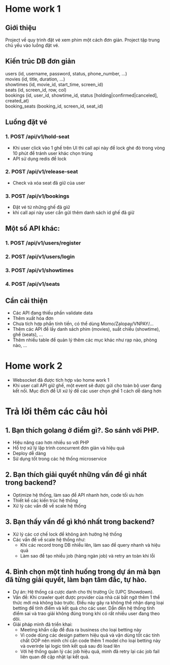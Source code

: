 # Home work 1

## Giới thiệu

Project về quy trình đặt vé xem phim một cách đơn giản. Project tập trung chủ yếu vào luồng đặt vé.

## Kiến trúc DB đơn giản

users (id, username, password, status, phone_number, ...)<br/>
movies (id, title, duration, ...)<br/>
showtimes (id, movie_id, start_time, screen_id)<br/>
seats (id, screen_id, row, col)<br/>
bookings (id, user_id, showtime_id, status [holding|confirmed|canceled], created_at)<br/>
booking_seats (booking_id, screen_id, seat_id)


## Luồng đặt vé

### 1. POST /api/v1/hold-seat
- Khi user click vào 1 ghế trên UI thì call api này để lock ghé đó trong vòng 10 phút để tránh user khác chọn trùng
- API sử dụng redis để lock

### 2. POST /api/v1/release-seat
- Check và xóa seat đã giữ của user

### 3. POST /api/v1/bookings
- Đặt vé từ những ghế đã giữ
- khi call api này user cần gửi thêm danh sách id ghế đã giữ

## Một số API khác:

### 1. POST /api/v1/users/register
### 2. POST /api/v1/users/login
### 3. POST /api/v1/showtimes
### 4. POST /api/v1/seats

## Cần cải thiện
- Các API đang thiếu phần validate data
- Thêm xuất hóa đơn
- Chưa tích hợp phần tính tiền, có thể dùng Momo/Zalopay/VNPAY/...
- Thêm các API để lấy danh sách phim (movies), suất chiếu (showtime), ghế (seats), ...
- Thêm nhiều table để quản lý thêm các mục khác như rạp nào, phòng nào, ...



# Home work 2

- Websocket đã được tích hợp vào home work 1
- Khi user call API giữ ghế, một event sẽ được gửi cho toàn bộ user đang kết nối. 
Mục đích để UI xử lý để các user chọn ghế 1 cách dễ dàng hơn

# Trả lời thêm các câu hỏi

## 1. Bạn thích golang ở điểm gì?. So sánh với PHP.
- Hiệu năng cao hơn nhiều so với PHP
- Hỗ trợ xử lý lập trình concurrent đơn giản và hiệu quả
- Deploy dễ dàng
- Sử dụng tốt trong các hệ thống microservice

## 2. Bạn thích giải quyết những vấn đề gì nhất trong backend?
- Optimize hệ thống, làm sao để API nhanh hơn, code tối ưu hơn
- Thiết kế các kiến trúc hệ thống
- Xử lý các vấn để về scale hệ thống

## 3. Bạn thấy vấn đề gì khó nhất trong backend?
- Xử lý các cơ chế lock để không ảnh hưởng hệ thống
- Các vấn để về scale hệ thống như: 
    - Khi  các record trong DB nhiều lên, làm sao để query nhanh và hiệu quả
    - Làm sao để tạo nhiều job (hàng ngàn job) và retry an toàn khi lỗi

## 4. Bình chọn một tình huống trong dự án mà bạn đã từng giải quyết, làm bạn tâm đắc, tự hào.
- Dự án: Hệ thống cá cược danh cho thị trường Úc (UPC Showdown).
- Vấn đề: Khi crawler quét được provider của nhà cái bất ngờ thêm 1 thể thức mới mà không báo trước.
Điều này gây ra không thể nhận dạng loại betting để tính điểm và kết quả cho các user.
Dẫn đến hệ thống tính điểm sai và trao giải không đúng trong khi có rất nhiều user đang theo dõi.
- Giải pháp mình đã triển khai: 
    - Meeting khẩn cấp để đưa ra business cho loại betting này
    - Vì code dùng các design pattern hiệu quả và vận dùng tốt các tính chất
  OOP nên mình chỉ cần code thêm 1 model cho loại betting này và overirde lại logic tính kết quả sau đó load lên
    - Với hệ thống quản lý các job hiệu quả, mình đã retry lại các job fail liên quan
    để cập nhật lại kết quả.
